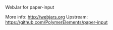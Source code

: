 WebJar for paper-input

More info: http://webjars.org
Upstream:  https://github.com/PolymerElements/paper-input